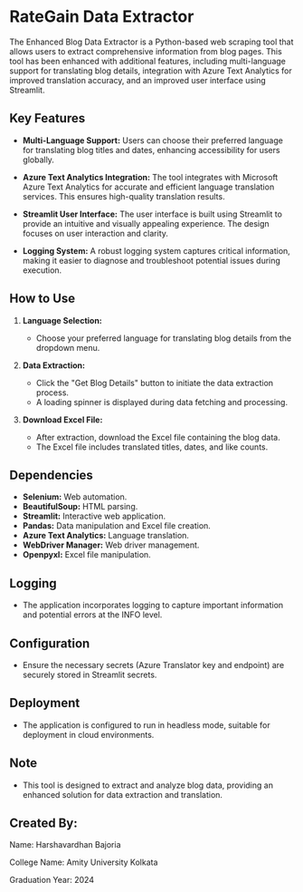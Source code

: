 # RateGain Data Extractor

The Enhanced Blog Data Extractor is a Python-based web scraping tool that allows users to extract comprehensive information from blog pages. This tool has been enhanced with additional features, including multi-language support for translating blog details, integration with Azure Text Analytics for improved translation accuracy, and an improved user interface using Streamlit.

## Key Features

- **Multi-Language Support:**
  Users can choose their preferred language for translating blog titles and dates, enhancing accessibility for users globally.

- **Azure Text Analytics Integration:**
  The tool integrates with Microsoft Azure Text Analytics for accurate and efficient language translation services. This ensures high-quality translation results.

- **Streamlit User Interface:**
  The user interface is built using Streamlit to provide an intuitive and visually appealing experience. The design focuses on user interaction and clarity.

- **Logging System:**
  A robust logging system captures critical information, making it easier to diagnose and troubleshoot potential issues during execution.

## How to Use

1. **Language Selection:**
   - Choose your preferred language for translating blog details from the dropdown menu.

2. **Data Extraction:**
   - Click the "Get Blog Details" button to initiate the data extraction process.
   - A loading spinner is displayed during data fetching and processing.

3. **Download Excel File:**
   - After extraction, download the Excel file containing the blog data.
   - The Excel file includes translated titles, dates, and like counts.

## Dependencies

- **Selenium:** Web automation.
- **BeautifulSoup:** HTML parsing.
- **Streamlit:** Interactive web application.
- **Pandas:** Data manipulation and Excel file creation.
- **Azure Text Analytics:** Language translation.
- **WebDriver Manager:** Web driver management.
- **Openpyxl:** Excel file manipulation.

## Logging

- The application incorporates logging to capture important information and potential errors at the INFO level.

## Configuration

- Ensure the necessary secrets (Azure Translator key and endpoint) are securely stored in Streamlit secrets.

## Deployment

- The application is configured to run in headless mode, suitable for deployment in cloud environments.

## Note

- This tool is designed to extract and analyze blog data, providing an enhanced solution for data extraction and translation.

## Created By:

Name: Harshavardhan Bajoria

College Name: Amity University Kolkata

Graduation Year: 2024
